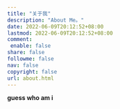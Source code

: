 ```yaml
---
title: "关于我"
description: "About Me。"
date: 2022-06-09T20:12:52+08:00
lastmod: 2022-06-09T20:12:52+08:00
comment:
 enable: false
share: false
followme: false
nav: false
copyright: false
url: about.html
---
```


**guess who am i**
